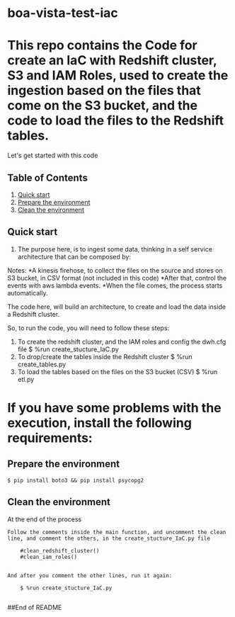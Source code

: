 # boa-vista-test-iac
# This repo contains the Code for create an IaC with Redshift cluster, S3 and IAM Roles, used to create the ingestion based on the files that come on the S3 bucket, and the code to load the files to the Redshift tables.

Let's get started with this code

## Table of Contents

1. [Quick start](#quick-start)
1. [Prepare the environment](#Prepare-the-environment)
1. [Clean the environment](#Clean-env)


## Quick start

1. The purpose here, is to ingest some data, thinking in a self service architecture that can be composed by:

Notes:
*A kinesis firehose, to collect the files on the source and stores on S3 bucket, in CSV format (not included in this code)
*After that, control the events with aws lambda events.
*When the file comes, the process starts automatically.

The code here, will build an architecture, to create and load the data inside a Redshift cluster.

So, to run the code, you will need to follow these steps:
1) To create the redshift cluster, and the IAM roles and config the dwh.cfg file
    $ %run create_stucture_IaC.py
2) To drop/create the tables inside the Redshift cluster
    $ %run create_tables.py
3)  To load the tables based on the files on the S3 bucket (CSV)
    $ %run etl.py
    
# If you have some problems with the execution, install the following requirements:

## Prepare the environment

```
$ pip install boto3 && pip install psycopg2
```

## Clean the environment

At the end of the process

```
Follow the comments inside the main function, and uncomment the clean line, and comment the others, in the create_stucture_IaC.py file

    #clean_redshift_cluster()
    #clean_iam_roles()
    
    
And after you comment the other lines, run it again:

    $ %run create_stucture_IaC.py
    
```

##End of README

